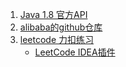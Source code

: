 1. [Java 1.8 官方API](https://docs.oracle.com/javase/8/docs/api/overview-summary.html)
2. [alibaba的github仓库](https://github.com/alibaba)
3. [leetcode 力扣练习](https://leetcode-cn.com/problemset/all/)
    - [LeetCode IDEA插件](https://github.com/shuzijun/leetcode-editor/blob/master/README_ZH.md)

